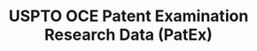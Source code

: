 ---
layout: default
bigquery: https://console.cloud.google.com/bigquery?p=patents-public-data&d=uspto_oce_pair&page=dataset
citation: 'Graham, S. Marco, A., and Miller, A. (2015). “The USPTO Patent Examination
  Research Dataset: A Window on the Process of Patent Examination.”'
contributors: Graham, S. Marco, A., Miller, A.
cost: None
description: The latest version of PatEx (referred to below as the 2020 release) contains
  detailed information on nearly 11.9 million publicly-viewable provisional and non-provisional
  patent applications to the USPTO and over 4.6 million Patent Cooperation Treaty
  (PCT) applications. It is based on data that OCE downloaded from the Patent Examination
  Data System (PEDS) in April, 2021. The PEDS data are sourced from Public PAIR. The
  first time that OCE used PEDS as the basis of PatEx was for the 2019 release. We
  took the PEDS data and organized it into the familiar PatEx data files, which are
  based on the organization of the Public PAIR portal. The data files include information
  on each application’s characteristics, prosecution history, continuation history,
  claims of foreign priority, patent term adjustment history, publication history,
  and correspondence address information.
documentation: 'For the 2019 and later releases, new technical documentation is available
  https://www.uspto.gov/sites/default/files/documents/PatEx-2019-Technical-Doc.pdf


  A document describing the 2014-2017 data sets is available and can be cited as:
  Graham, Stuart J.H. and Marco, Alan C. and Miller, Richard, The USPTO Patent Examination
  Research Dataset: A Window on the Process of Patent Examination (November 30, 2015).
  Available at SSRN: https://ssrn.com/abstract=2702637.'
last_edit: Mon, 04 Apr 2022 19:06:22 GMT
location: https://www.uspto.gov/ip-policy/economic-research/research-datasets/patent-examination-research-dataset-public-pair
maintained_by: EconomicsData@uspto.gov
related_publications: https://ssrn.com/abstract=29956744, https://ssrn.com/abstract=2702637
schema_fields: '[''appl_status_date'', ''uspc_subclass'', ''atty_docket_number'',
  ''wipo_pub_date'', ''wipo_pub_number'', ''continuation_type'', ''parent_application_number'',
  ''application_number_pair'', ''inventor_country_code'', ''parent_country'', ''patent_number'',
  ''aia_first_to_file'', ''examiner_id'', ''disposal_type'', ''correspondence_street_line_1'',
  ''correspondence_name_line_1'', ''sequence_number'', ''small_entity_indicator'',
  ''abandon_date'', ''earliest_pgpub_number'', ''file_location'', ''event_code'',
  ''status_code'', ''correspondence_name_line_2'', ''inventor_country_name'', ''application_number'',
  ''inventor_rank'', ''correspondence_city'', ''confirm_number'', ''child_application_number'',
  ''parent_country_code'', ''inventor_name_last'', ''invention_title'', ''application_type'',
  ''correspondence_postal_code'', ''parent_filing_date'', ''earliest_pgpub_date'',
  ''child_filing_date'', ''correspondence_region_name'', ''patent_issue_date'', ''correspondence_country_code'',
  ''event_description'', ''recorded_date'', ''examiner_name_last'', ''file_location_date'',
  ''correspondence_street_line_2'', ''appl_status_code'', ''foreign_parent_date'',
  ''correspondence_region_code'', ''examiner_name_first'', ''inventor_address_type'',
  ''invention_subject_matter'', ''foreign_parent_id'', ''status_description'', ''uspc_class'',
  ''correspondence_country_name'', ''inventor_name_first'', ''inventor_name_middle'',
  ''examiner_art_unit'', ''inventor_region_code'', ''filing_date'', ''customer_number'',
  ''examiner_name_middle'']'
shortname: patex
tags:
- patents
- legal
- history
terms_of_use: 'USPTO’s online databases are not designed or intended to be a source
  for bulk downloads of USPTO data when accessed through the website’s interfaces.
  Individuals, companies, IP addresses, or blocks of IP addresses who, in effect,
  deny or decrease service by generating unusually high numbers of database accesses
  (searches, pages, or hits), whether generated manually or in an automated fashion,
  may be denied access to USPTO servers without notice.


  Bulk data products may be separately obtained from the USPTO, either for free or
  at the cost of dissemination. For details, see information on Electronic Bulk Data
  Products: https://www.uspto.gov/learning-and-resources/electronic-bulk-data-products'
title: USPTO OCE Patent Examination Research Data (PatEx)
uuid: 4342caa7-23af-420c-b2f6-6088f133df6a
---